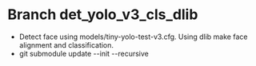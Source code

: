 # Branch det_yolo_v3_cls_dlib

- Detect face using models/tiny-yolo-test-v3.cfg. Using dlib make face alignment and classification.
- git submodule update --init --recursive